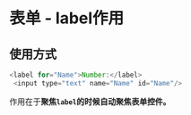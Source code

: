 # 表单 - label作用

## 使用方式

```JavaScript
<label for="Name">Number:</label>
 <input type="text" name="Name" id="Name"/>
```

作用在于**聚焦`label`的时候自动聚焦表单控件。**

